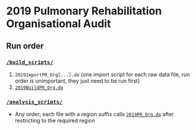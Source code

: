 # 2019 Pulmonary Rehabilitation Organisational Audit
## Run order
### [`/build_scripts/`](/build_scripts/)
1. `2019ImportPR_Org[...].do` (one import script for each raw data file, run order is unimportant, they just need to be run first)
2. [`2019BuildPR_Org.do`](/build_scripts/2019BuildPR_Org.do)
### [`/analysis_scripts/`](/analysis_scripts/)
- Any order; each file with a region suffix calls [`2019PR_Org.do`](analysis_scripts/2019PR_Org.do) after restricting to the required region

